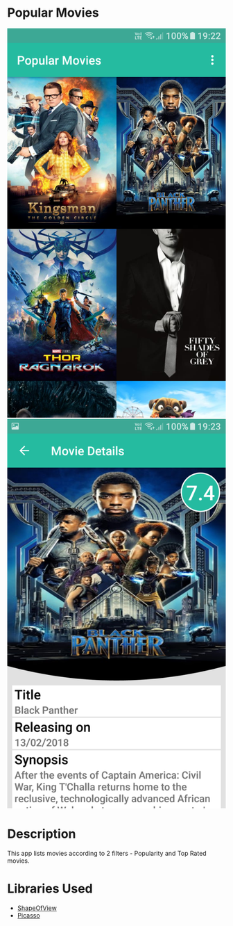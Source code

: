 # Popular Movies

![screen](https://raw.githubusercontent.com/knightcube/popular_movies_stage1/master/media/Screenshot_20180301-192259.png)
![screen](https://raw.githubusercontent.com/knightcube/popular_movies_stage1/master/media/Screenshot_20180301-192305.png)

# Description
This app lists movies according to 2 filters - Popularity and Top Rated movies.

# Libraries Used
- [ShapeOfView](https://github.com/florent37/ShapeOfView)
- [Picasso](https://github.com/square/picasso)
